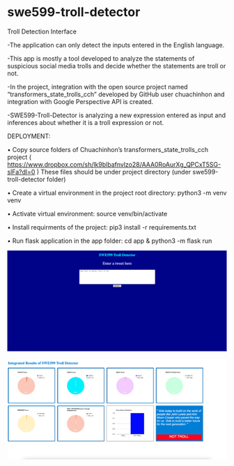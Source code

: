 # swe599-troll-detector
Troll Detection Interface

-The application can only detect the inputs entered in the English language. 

-This app is mostly a tool developed to analyze the statements of suspicious social media trolls and decide whether 
the statements are troll or not.

-In the project, integration with the open source project named “transformers_state_trolls_cch” developed by GitHub 
user chuachinhon and integration with Google Perspective API is created.

-SWE599-Troll-Detector is analyzing a new expression entered as input and inferences about whether it is a troll 
expression or not.

DEPLOYMENT:

•	Copy source folders of Chuachinhon’s transformers_state_trolls_cch project ( https://www.dropbox.com/sh/lk9blbafnvlzo28/AAA0RoAurXg_QPCxT5SG-slFa?dl=0 )
These files should be under project directory (under swe599-troll-detector folder)

•	Create a virtual environment in the project root directory: 
python3 -m venv venv

•	Activate  virtual environment: 
source venv/bin/activate

•	Install requirments of the project: 
pip3 install -r requirements.txt

•	Run flask application in the app folder: 
cd app & python3 -m flask run

![main_page](https://github.com/ilterisdkc/swe599-troll-detector/blob/main/main-page.png)

![results](https://github.com/ilterisdkc/swe599-troll-detector/blob/main/results_page.png)

